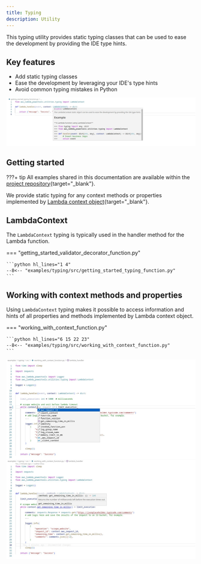 ```yaml
---
title: Typing
description: Utility
---
```


<!-- markdownlint-disable MD043 -->

This typing utility provides static typing classes that can be used to ease the development by providing the IDE type hints.

## Key features

* Add static typing classes
* Ease the development by leveraging your IDE's type hints
* Avoid common typing mistakes in Python

![Utilities Typing](../media/utilities_typing_1.png)

## Getting started

???+ tip
    All examples shared in this documentation are available within the [project repository](https://github.com/aws-powertools/powertools-lambda-python/tree/develop/examples){target="_blank"}.

We provide static typing for any context methods or properties implemented by [Lambda context object](https://docs.aws.amazon.com/lambda/latest/dg/python-context.html){target="_blank"}.

## LambdaContext

The `LambdaContext` typing is typically used in the handler method for the Lambda function.

=== "getting_started_validator_decorator_function.py"

	```python hl_lines="1 4"
    --8<-- "examples/typing/src/getting_started_typing_function.py"
	```

## Working with context methods and properties

Using `LambdaContext` typing makes it possible to access information and hints of all properties and methods implemented by Lambda context object.

=== "working_with_context_function.py"

	```python hl_lines="6 15 22 23"
    --8<-- "examples/typing/src/working_with_context_function.py"
	```

![Utilities Typing All](../media/utilities_typing_2.png)
![Utilities Typing Specific](../media/utilities_typing_3.png)
